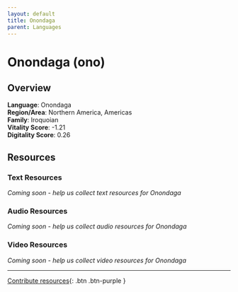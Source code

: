 ```yaml
---
layout: default
title: Onondaga
parent: Languages
---
```


# Onondaga (ono)

## Overview

**Language**: Onondaga  
**Region/Area**: Northern America, Americas  
**Family**: Iroquoian  
**Vitality Score**: -1.21  
**Digitality Score**: 0.26  

## Resources

### Text Resources
*Coming soon - help us collect text resources for Onondaga*

### Audio Resources
*Coming soon - help us collect audio resources for Onondaga*

### Video Resources
*Coming soon - help us collect video resources for Onondaga*

---

[Contribute resources](https://fairtrain.github.io/){: .btn .btn-purple }
